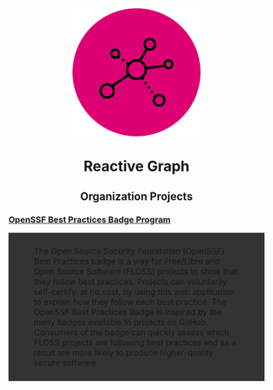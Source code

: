 <div align="center">
<a href="https://reactive-graph.io/">
<img src="https://raw.githubusercontent.com/reactive-graph/design/main/public/logo/full/reactive-graph-full-mexican-pink-black.png" style="width: 50%; height: 50%; margin-left: 25%; margin-right: 25%;" alt="Reactive Graph" />
</a>
</div>

<h1 align="center" style="text-align: center;">Reactive Graph</h1>

<h2 align="center" style="text-align: center;">Organization Projects</h2>

### [OpenSSF Best Practices Badge Program](https://github.com/reactive-graph/meta/issues/1)

<div style="background-color: #333333; padding: 10px 50px; font-size: 12pt;">

The Open Source Security Foundation (OpenSSF) Best Practices badge is a way for Free/Libre and Open Source Software (FLOSS) projects to show that they follow best practices. Projects can voluntarily self-certify, at no cost, by using this web application to explain how they follow each best practice. The OpenSSF Best Practices Badge is inspired by the many badges available to projects on GitHub. Consumers of the badge can quickly assess which FLOSS projects are following best practices and as a result are more likely to produce higher-quality secure software.

</div>
